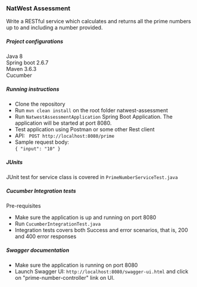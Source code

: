 ### NatWest Assessment
Write a RESTful service which calculates and returns all the prime numbers up to and including a number provided.

##### Project configurations
Java 8<br>
Spring boot 2.6.7<br>
Maven 3.6.3<br>
Cucumber

##### Running instructions
- Clone the repository
- Run `mvn clean install` on the root folder natwest-assessment
- Run `NatwestAssessmentApplication` Spring Boot Application. The application will be started at port 8080.
- Test application using Postman or some other Rest client
- API: ` POST http://localhost:8080/prime`
- Sample request body: <br>
`{
   "input": "10"
 }`
 
 ##### JUnits
 JUnit test for service class is covered in `PrimeNumberServiceTest.java`
 
 ##### Cucumber Integration tests
 Pre-requisites
 - Make sure the application is up and running on port 8080
 - Run `CucumberIntegrationTest.java`
 - Integration tests covers both Success and error scenarios, that is, 200 and 400 error responses

##### Swagger documentation
- Make sure the application is running on port 8080
- Launch Swagger UI: `http://localhost:8080/swagger-ui.html` and click on "prime-number-controller" link on UI.
